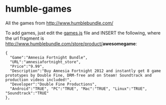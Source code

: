 humble-games
============

All the games from http://www.humblebundle.com/

To add games, just edit the [games.js](https://github.com/Calvein/humble-games/blob/gh-pages/games.js)
file and INSERT the following, where the url fragment is http://www.humblebundle.com/store/product/<b>awesomegame</b>:

    {
      "Game":"Amnesia Fortnight Bundle",
      "URL":"amnesiafortnight_store",
      "Price":"9.99",
      "Description":"Buy Amnesia Fortnight 2012 and instantly get 8 game prototypes by Double Fine, DRM-free and on Steam! Soundtrack and production videos included!",
      "Developer":"Double Fine Productions",
      "Android":"TRUE", "PC":"TRUE", "Mac":"TRUE", "Linux":"TRUE", "Soundtrack":"TRUE"
    },
